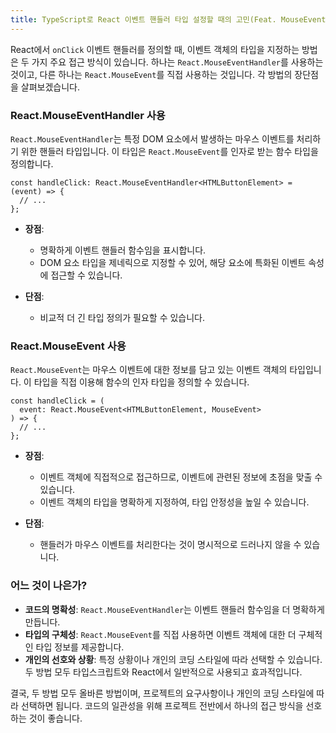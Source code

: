 ```yaml
---
title: TypeScript로 React 이벤트 핸들러 타입 설정할 때의 고민(Feat. MouseEventHandler, MouseEvent)
---
```


React에서 `onClick` 이벤트 핸들러를 정의할 때, 이벤트 객체의 타입을 지정하는 방법은 두 가지 주요 접근 방식이 있습니다. 하나는 `React.MouseEventHandler`를 사용하는 것이고, 다른 하나는 `React.MouseEvent`를 직접 사용하는 것입니다. 각 방법의 장단점을 살펴보겠습니다.

### React.MouseEventHandler 사용

`React.MouseEventHandler`는 특정 DOM 요소에서 발생하는 마우스 이벤트를 처리하기 위한 핸들러 타입입니다. 이 타입은 `React.MouseEvent`를 인자로 받는 함수 타입을 정의합니다.

```tsx
const handleClick: React.MouseEventHandler<HTMLButtonElement> = (event) => {
  // ...
};
```

- **장점**:

  - 명확하게 이벤트 핸들러 함수임을 표시합니다.
  - DOM 요소 타입을 제네릭으로 지정할 수 있어, 해당 요소에 특화된 이벤트 속성에 접근할 수 있습니다.

- **단점**:
  - 비교적 더 긴 타입 정의가 필요할 수 있습니다.

### React.MouseEvent 사용

`React.MouseEvent`는 마우스 이벤트에 대한 정보를 담고 있는 이벤트 객체의 타입입니다. 이 타입을 직접 이용해 함수의 인자 타입을 정의할 수 있습니다.

```tsx
const handleClick = (
  event: React.MouseEvent<HTMLButtonElement, MouseEvent>
) => {
  // ...
};
```

- **장점**:

  - 이벤트 객체에 직접적으로 접근하므로, 이벤트에 관련된 정보에 초점을 맞출 수 있습니다.
  - 이벤트 객체의 타입을 명확하게 지정하여, 타입 안정성을 높일 수 있습니다.

- **단점**:
  - 핸들러가 마우스 이벤트를 처리한다는 것이 명시적으로 드러나지 않을 수 있습니다.

### 어느 것이 나은가?

- **코드의 명확성**: `React.MouseEventHandler`는 이벤트 핸들러 함수임을 더 명확하게 만듭니다.
- **타입의 구체성**: `React.MouseEvent`를 직접 사용하면 이벤트 객체에 대한 더 구체적인 타입 정보를 제공합니다.
- **개인의 선호와 상황**: 특정 상황이나 개인의 코딩 스타일에 따라 선택할 수 있습니다. 두 방법 모두 타입스크립트와 React에서 일반적으로 사용되고 효과적입니다.

결국, 두 방법 모두 올바른 방법이며, 프로젝트의 요구사항이나 개인의 코딩 스타일에 따라 선택하면 됩니다. 코드의 일관성을 위해 프로젝트 전반에서 하나의 접근 방식을 선호하는 것이 좋습니다.
